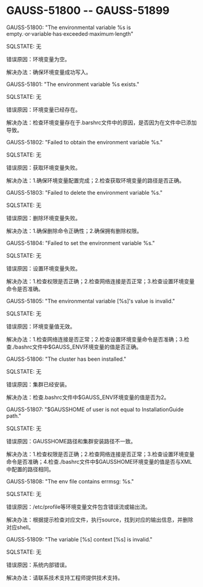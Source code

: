 # GAUSS-51800 -- GAUSS-51899<a name="ZH-CN_TOPIC_0302073062"></a>

GAUSS-51800: "The environmental variable %s is empty.·or·variable·has·exceeded·maximum·length"

SQLSTATE: 无

错误原因：环境变量为空。

解决办法：确保环境变量成功写入。

GAUSS-51801: "The environment variable %s exists."

SQLSTATE: 无

错误原因：环境变量已经存在。

解决办法：检查环境变量存在于.barshrc文件中的原因，是否因为在文件中已添加导致。

GAUSS-51802: "Failed to obtain the environment variable %s."

SQLSTATE: 无

错误原因：获取环境变量失败。

解决办法：1.确保环境变量配置完成；2.检查获取环境变量的路径是否正确。

GAUSS-51803: "Failed to delete the environment variable %s."

SQLSTATE: 无

错误原因：删除环境变量失败。

解决办法：1.确保删除命令正确性；2.确保拥有删除权限。

GAUSS-51804: "Failed to set the environment variable %s."

SQLSTATE: 无

错误原因：设置环境变量失败。

解决办法：1.检查权限是否正确；2.检查网络连接是否正常；3.检查设置环境变量命令是否准确。

GAUSS-51805: "The environmental variable \[%s\]'s value is invalid."

SQLSTATE: 无

错误原因：环境变量值无效。

解决办法：1.检查网络连接是否正常；2.检查设置环境变量命令是否准确；3.检查./bashrc文件中$GAUSS\_ENV环境变量的值是否正确。

GAUSS-51806: "The cluster has been installed."

SQLSTATE: 无

错误原因：集群已经安装。

解决办法：检查.bashrc文件中$GAUSS\_ENV环境变量的值是否为2。

GAUSS-51807: "$GAUSSHOME of user is not equal to InstallationGuide path."

SQLSTATE: 无

错误原因：GAUSSHOME路径和集群安装路径不一致。

解决办法：1.检查权限是否正确；2.检查网络连接是否正常；3.检查设置环境变量命令是否准确；4.检查./bashrc文件中$GAUSSHOME环境变量的值是否与XML中配置的路径相同。

GAUSS-51808: "The env file contains errmsg: %s."

SQLSTATE: 无

错误原因：/etc/profile等环境变量文件包含错误流或输出流。

解决办法：根据提示检查对应文件，执行source，找到对应的输出信息，并删除对应shell。

GAUSS-51809: "The variable \[%s\] context \[%s\] is invalid."

SQLSTATE: 无

错误原因：系统内部错误。

解决办法：请联系技术支持工程师提供技术支持。

